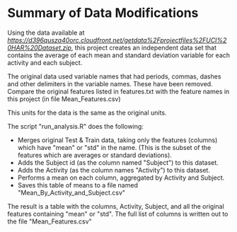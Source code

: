 # Summary of Data Modifications

Using the data available at _https://d396qusza40orc.cloudfront.net/getdata%2Fprojectfiles%2FUCI%20HAR%20Dataset.zip_, 
this project creates an independent data set that contains the average of each mean and standard deviation variable for each activity and each subject.

The original data used variable names that had periods, commas, dashes and other delimiters in the variable names. These have been removed.
Compare the original features listed in features.txt with the feature names in this project (in file Mean_Features.csv)

This units for the data is the same as the original units.

The script "run_analysis.R" does the following:

* Merges original Test & Train data, taking only the features (columns) which have "mean" or "std" in the name.  (This is the subset of the features which are averages or standard deviations).
* Adds the Subject id (as the column named "Subject") to this dataset.
* Adds the Activity (as the column names "Activity") to this dataset.
* Performs a mean on each column, aggregated by Activity and Subject.
* Saves this table of means to a file named "Mean_By_Activity_and_Subject.csv"

The result is a table with the columns, Activity, Subject, and all the original features containing "mean" or "std". 
The full list of columns is written out to the file "Mean_Features.csv"


